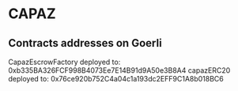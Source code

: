 # CAPAZ

## Contracts addresses on Goerli

CapazEscrowFactory deployed to: 0xb335BA326FCF998B4073Ee7E14B91d9A50e3B8A4
capazERC20 deployed to: 0x76ce920b752C4a04c1a193dc2EFF9C1A8b018BC6
